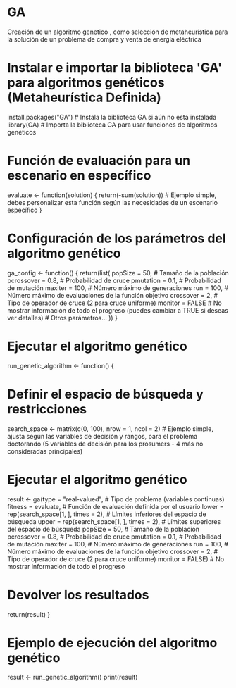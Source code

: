 # GA
Creación de un algoritmo genetico , como selección de metaheurística para la solución de un problema de compra y venta de energía eléctrica

# Instalar e importar la biblioteca 'GA' para algoritmos genéticos (Metaheurística Definida)
install.packages("GA")  # Instala la biblioteca GA si aún no está instalada
library(GA)             # Importa la biblioteca GA para usar funciones de algoritmos genéticos

# Función de evaluación para un escenario en específico
evaluate <- function(solution) {
  return(-sum(solution))  # Ejemplo simple, debes personalizar esta función según las necesidades de un escenario específico
}

# Configuración de los parámetros del algoritmo genético
ga_config <- function() {
  return(list(
    popSize = 50,      # Tamaño de la población
    pcrossover = 0.8,  # Probabilidad de cruce
    pmutation = 0.1,   # Probabilidad de mutación
    maxiter = 100,     # Número máximo de generaciones
    run = 100,         # Número máximo de evaluaciones de la función objetivo
    crossover = 2,     # Tipo de operador de cruce (2 para cruce uniforme)
    monitor = FALSE    # No mostrar información de todo el progreso (puedes cambiar a TRUE si deseas ver detalles)
    # Otros parámetros...
  ))
}

# Ejecutar el algoritmo genético
run_genetic_algorithm <- function() {
  # Definir el espacio de búsqueda y restricciones
  search_space <- matrix(c(0, 100), nrow = 1, ncol = 2)  # Ejemplo simple, ajusta según las variables de decisión y rangos, para el problema doctorando (5 variables de decisión para los prosumers - 4 más no consideradas principales)

  # Ejecutar el algoritmo genético
  result <- ga(type = "real-valued",  # Tipo de problema (variables continuas)
               fitness = evaluate,     # Función de evaluación definida por el usuario
               lower = rep(search_space[1, ], times = 2),  # Límites inferiores del espacio de búsqueda
               upper = rep(search_space[1, ], times = 2),  # Límites superiores del espacio de búsqueda
               popSize = 50,            # Tamaño de la población
               pcrossover = 0.8,        # Probabilidad de cruce
               pmutation = 0.1,         # Probabilidad de mutación
               maxiter = 100,           # Número máximo de generaciones
               run = 100,               # Número máximo de evaluaciones de la función objetivo
               crossover = 2,           # Tipo de operador de cruce (2 para cruce uniforme)
               monitor = FALSE)         # No mostrar información de todo el progreso

  # Devolver los resultados
  return(result)
}

# Ejemplo de ejecución del algoritmo genético
result <- run_genetic_algorithm()
print(result)

